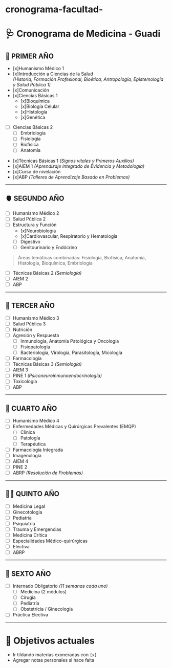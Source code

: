 # cronograma-facultad-
# 🩺 Cronograma de Medicina - Guadi

## 🧠 PRIMER AÑO

- [x]Humanismo Médico 1  
- [x]Introducción a Ciencias de la Salud  
  *(Historia, Formación Profesional, Bioética, Antropología, Epistemología y Salud Pública 1)*  
- [x]Comunicación  
- [x]Ciencias Básicas 1  
  - [x]Bioquímica  
  - [x]Biología Celular  
  - [x]Histología  
  - [x]Genética  
- [ ] Ciencias Básicas 2  
  - [ ] Embriología  
  - [ ] Fisiología  
  - [ ] Biofísica  
  - [ ] Anatomía  
- [x]Técnicas Básicas 1 *(Signos vitales y Primeros Auxilios)*  
- [x]AIEM 1 *(Aprendizaje Integrado de Evidencia y Metodología)*  
- [x]Curso de nivelación  
- [x]ABP *(Talleres de Aprendizaje Basado en Problemas)*

---

## 🫀 SEGUNDO AÑO

- [ ] Humanismo Médico 2  
- [ ] Salud Pública 2  
- [ ] Estructura y Función  
  - [x]Neurobiología  
  - [x]Cardiovascular, Respiratorio y Hematología  
  - [ ] Digestivo  
  - [ ] Genitourinario y Endócrino  
> Áreas temáticas combinadas: Fisiología, Biofísica, Anatomía, Histología, Bioquímica, Embriología  
- [ ] Técnicas Básicas 2 *(Semiología)*  
- [ ] AIEM 2  
- [ ] ABP

---

## 🧬 TERCER AÑO

- [ ] Humanismo Médico 3  
- [ ] Salud Pública 3  
- [ ] Nutrición  
- [ ] Agresión y Respuesta  
  - [ ] Inmunología, Anatomía Patológica y Oncología  
  - [ ] Fisiopatología  
  - [ ] Bacteriología, Virología, Parasitología, Micología  
- [ ] Farmacología  
- [ ] Técnicas Básicas 3 *(Semiología)*  
- [ ] AIEM 3  
- [ ] PINE 1 *(Psiconeuroinmunoendocrinología)*  
- [ ] Toxicología  
- [ ] ABP

---

## 🏥 CUARTO AÑO

- [ ] Humanismo Médico 4  
- [ ] Enfermedades Médicas y Quirúrgicas Prevalentes (EMQP)  
  - [ ] Clínica  
  - [ ] Patología  
  - [ ] Terapéutica  
- [ ] Farmacología Integrada  
- [ ] Imagenología  
- [ ] AIEM 4  
- [ ] PINE 2  
- [ ] ABRP *(Resolución de Problemas)*

---

## 👩‍⚕️ QUINTO AÑO

- [ ] Medicina Legal  
- [ ] Ginecotología  
- [ ] Pediatría  
- [ ] Psiquiatría  
- [ ] Trauma y Emergencias  
- [ ] Medicina Crítica  
- [ ] Especialidades Médico-quirúrgicas  
- [ ] Electiva  
- [ ] ABRP

---

## 🏁 SEXTO AÑO

- [ ] Internado Obligatorio *(11 semanas cada uno)*  
  - [ ] Medicina (2 módulos)  
  - [ ] Cirugía  
  - [ ] Pediatría  
  - [ ] Obstetricia / Ginecología  
- [ ] Práctica Electiva

---

# 🎯 Objetivos actuales
- Ir tildando materias exoneradas con `[x]`
- Agregar notas personales si hace falta